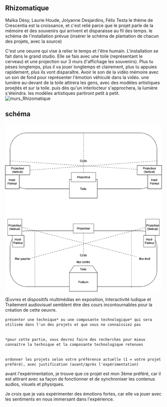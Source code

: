 ## **Rhizomatique**
Maïka Désy, Laurie Houde, Jolyanne Desjardins, Félix Testa
le thème de Crescentia est la croissance, et c'est relié parce que le projet parle de la mémoire et des souvenirs qui arrivent et disparaisse au fil des temps.
    le schéma de l'installation prévue (insérer le schéma de plantation de chacun des projets, avec la source)

C'est une oeuvre qui vise à relier le temps et l'être humain.
L'installation se fait dans le grand studio. Elle se fais avec une toile (représentant le cerveau) et une projection sur 3 murs (l'affichage les souvenirs). Plus tu pèses longtemps, plus il va jouer longtemps et clairement, plus tu appuies rapidement, plus ils vont disparaître. Avoir le son de la vidéo mémoire avec un son de fond pour représenter l'émotion véhiculé dans la vidéo. une lumière au-devant de la toile attirera les gens, avec des modèles artistiques proejtés et sur la toile. puis dès qu'un interlocteur s'approchera, la lumière s'éteindra. les modèles artistiques partiront petit à petit.
![murs_Rhizomatique](media/Rhizomatique_murs)

## schéma
![plan_rhizomatique](media/rhizomatique_plantation.drawio.png)


Œuvres et dispositifs multimédias en exposition, Interactivité ludique et Traitement audiovisuel semblent être des cours incontournables pour la création de cette oeuvre.

    présenter une technique* ou une composante technologique* qui sera utilisée dans l'un des projets et que vous ne connaissiez pas


    *pour cette partie, vous devrez faire des recherches pour mieux connaitre la technique et la composante technologique retenues


    ordonner les projets selon votre préférence actuelle (1 = votre projet préféré), avec justification (avant/après l'expérimentation)
avant l'expérimentation, je trouve que ce projet est mon 3ème préféré, car il est attirant avec sa façon de fonctionner et de synchroniser les contenus audios, visuels et physiques.

Je crois que je vais expérimenter des émotions fortes, car elle va jouer avec les sentiments en nous immersant dans l'expérience.

